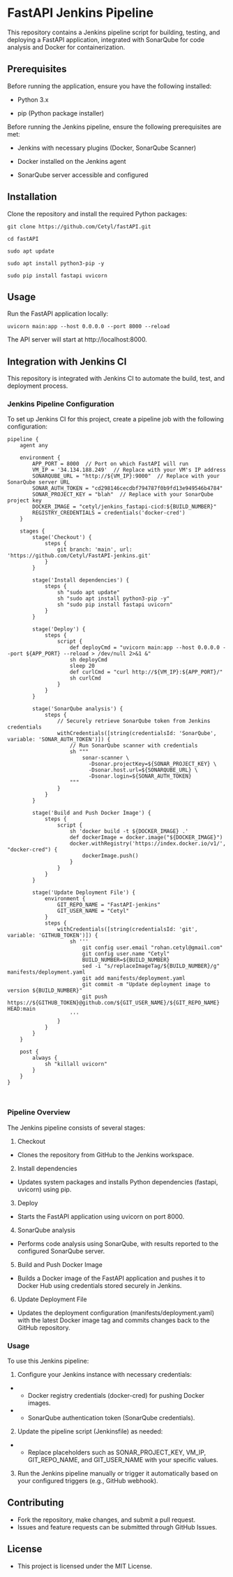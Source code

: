 # FastAPI Jenkins Pipeline
 This repository contains a Jenkins pipeline script for building, testing, and deploying a FastAPI application, integrated with SonarQube for code analysis and Docker for containerization.

## Prerequisites
Before running the application, ensure you have the following installed:

- Python 3.x

- pip (Python package installer)
  

 Before running the Jenkins pipeline, ensure the following prerequisites are met:

- Jenkins with necessary plugins (Docker, SonarQube Scanner)
  
- Docker installed on the Jenkins agent
  
- SonarQube server accessible and configured 

## Installation

Clone the repository and install the required Python packages:
```
git clone https://github.com/Cetyl/fastAPI.git

cd fastAPI

sudo apt update

sudo apt install python3-pip -y

sudo pip install fastapi uvicorn
```


## Usage

Run the FastAPI application locally:

```
uvicorn main:app --host 0.0.0.0 --port 8000 --reload

```

The API server will start at http://localhost:8000.


## Integration with Jenkins CI
This repository is integrated with Jenkins CI to automate the build, test, and deployment process.



### Jenkins Pipeline Configuration
To set up Jenkins CI for this project, create a pipeline job with the following configuration:

```
pipeline {
    agent any
    
    environment {
        APP_PORT = 8000  // Port on which FastAPI will run
        VM_IP = '34.134.188.249'  // Replace with your VM's IP address
        SONARQUBE_URL = "http://${VM_IP}:9000"  // Replace with your SonarQube server URL
        SONAR_AUTH_TOKEN = "cd298146cecdbf794787f0b9fd13e949546b4784"
        SONAR_PROJECT_KEY = "blah"  // Replace with your SonarQube project key
        DOCKER_IMAGE = "cetyl/jenkins_fastapi-cicd:${BUILD_NUMBER}"
        REGISTRY_CREDENTIALS = credentials('docker-cred')
    }
    
    stages {
        stage('Checkout') {
            steps {
                git branch: 'main', url: 'https://github.com/Cetyl/FastAPI-jenkins.git'
            }
        }
        
        stage('Install dependencies') {
            steps {
                sh "sudo apt update"
                sh "sudo apt install python3-pip -y"
                sh "sudo pip install fastapi uvicorn"
            }
        }
        
        stage('Deploy') {
            steps {
                script {
                    def deployCmd = "uvicorn main:app --host 0.0.0.0 --port ${APP_PORT} --reload > /dev/null 2>&1 &"
                    sh deployCmd
                    sleep 20
                    def curlCmd = "curl http://${VM_IP}:${APP_PORT}/"
                    sh curlCmd
                }
            }
        }
        
        stage('SonarQube analysis') {
            steps {
                // Securely retrieve SonarQube token from Jenkins credentials
                withCredentials([string(credentialsId: 'SonarQube', variable: 'SONAR_AUTH_TOKEN')]) {
                    // Run SonarQube scanner with credentials
                    sh """
                        sonar-scanner \
                          -Dsonar.projectKey=${SONAR_PROJECT_KEY} \
                          -Dsonar.host.url=${SONARQUBE_URL} \
                          -Dsonar.login=${SONAR_AUTH_TOKEN}
                    """
                }
            }
        }

        stage('Build and Push Docker Image') {
            steps {
                script {
                    sh 'docker build -t ${DOCKER_IMAGE} .'
                    def dockerImage = docker.image("${DOCKER_IMAGE}")
                    docker.withRegistry('https://index.docker.io/v1/', "docker-cred") {
                        dockerImage.push()
                    }
                }
            }
        }

        stage('Update Deployment File') {
            environment {
                GIT_REPO_NAME = "FastAPI-jenkins"
                GIT_USER_NAME = "Cetyl"
            }
            steps {
                withCredentials([string(credentialsId: 'git', variable: 'GITHUB_TOKEN')]) {
                    sh '''
                        git config user.email "rohan.cetyl@gmail.com"
                        git config user.name "Cetyl"
                        BUILD_NUMBER=${BUILD_NUMBER}
                        sed -i "s/replaceImageTag/${BUILD_NUMBER}/g" manifests/deployment.yaml
                        git add manifests/deployment.yaml
                        git commit -m "Update deployment image to version ${BUILD_NUMBER}"
                        git push https://${GITHUB_TOKEN}@github.com/${GIT_USER_NAME}/${GIT_REPO_NAME} HEAD:main
                    '''
                }
            }
        }
    }
    
    post {
        always {
            sh "killall uvicorn"
        }
    }
}

                   
```
### Pipeline Overview
The Jenkins pipeline consists of several stages:

1. Checkout

- Clones the repository from GitHub to the Jenkins workspace.

2. Install dependencies

- Updates system packages and installs Python dependencies (fastapi, uvicorn) using pip.

3. Deploy

- Starts the FastAPI application using uvicorn on port 8000.

4. SonarQube analysis

- Performs code analysis using SonarQube, with results reported to the configured SonarQube server.

5. Build and Push Docker Image

- Builds a Docker image of the FastAPI application and pushes it to Docker Hub using credentials stored securely in Jenkins.

6. Update Deployment File

- Updates the deployment configuration (manifests/deployment.yaml) with the latest Docker image tag and commits changes back to the GitHub repository.

### Usage
To use this Jenkins pipeline:

1. Configure your Jenkins instance with necessary credentials:

 - - Docker registry credentials (docker-cred) for pushing Docker images.
  - - SonarQube authentication token (SonarQube credentials).


2. Update the pipeline script (Jenkinsfile) as needed:

  - - Replace placeholders such as SONAR_PROJECT_KEY, VM_IP, GIT_REPO_NAME, and GIT_USER_NAME with your specific values.


3. Run the Jenkins pipeline manually or trigger it automatically based on your configured triggers (e.g., GitHub webhook).




## Contributing
- Fork the repository, make changes, and submit a pull request.
- Issues and feature requests can be submitted through GitHub Issues.

## License
- This project is licensed under the MIT License.

